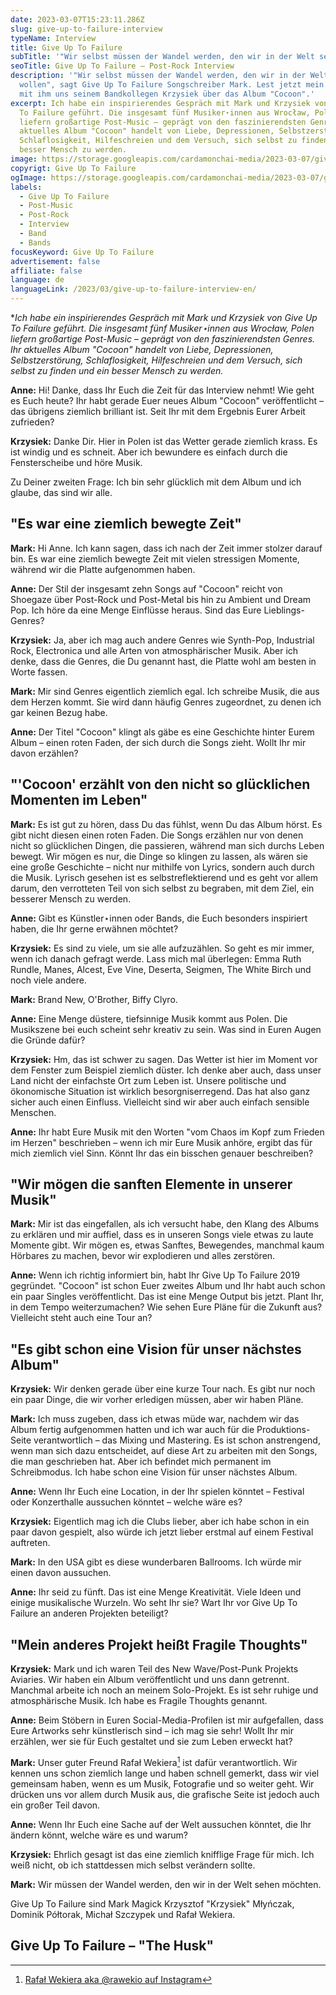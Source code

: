 ```yaml
---
date: 2023-03-07T15:23:11.286Z
slug: give-up-to-failure-interview
typeName: Interview
title: Give Up To Failure
subTitle: '"Wir selbst müssen der Wandel werden, den wir in der Welt sehen wollen"'
seoTitle: Give Up To Failure – Post-Rock Interview
description: '"Wir selbst müssen der Wandel werden, den wir in der Welt sehen
  wollen", sagt Give Up To Failure Songschreiber Mark. Lest jetzt mein Interview
  mit ihm uns seinem Bandkollegen Krzysiek über das Album "Cocoon".'
excerpt: Ich habe ein inspirierendes Gespräch mit Mark und Krzysiek von Give Up
  To Failure geführt. Die insgesamt fünf Musiker⋆innen aus Wrocław, Polen
  liefern großartige Post-Music – geprägt von den faszinierendsten Genres. Ihr
  aktuelles Album "Cocoon" handelt von Liebe, Depressionen, Selbstzerstörung,
  Schlaflosigkeit, Hilfeschreien und dem Versuch, sich selbst zu finden und ein
  besser Mensch zu werden.
image: https://storage.googleapis.com/cardamonchai-media/2023-03-07/give-up-to-failure-jpg-imagine-080808_0f1818_1024_768/640.webp
copyrigt: Give Up To Failure
ogImage: https://storage.googleapis.com/cardamonchai-media/2023-03-07/give-up-to-failure-og-jpg-imagine-080808_10313b_1200_628/640.webp
labels:
  - Give Up To Failure
  - Post-Music
  - Post-Rock
  - Interview
  - Band
  - Bands
focusKeyword: Give Up To Failure
advertisement: false
affiliate: false
language: de
languageLink: /2023/03/give-up-to-failure-interview-en/
---
```

**Ich habe ein inspirierendes Gespräch mit Mark und Krzysiek von Give Up To Failure geführt. Die insgesamt fünf Musiker⋆innen aus Wrocław, Polen liefern großartige Post-Music – geprägt von den faszinierendsten Genres. Ihr aktuelles Album "Cocoon" handelt von Liebe, Depressionen, Selbstzerstörung, Schlaflosigkeit, Hilfeschreien und dem Versuch, sich selbst zu finden und ein besser Mensch zu werden.*

**Anne:** Hi! Danke, dass Ihr Euch die Zeit für das Interview nehmt! Wie geht es Euch heute? Ihr habt gerade Euer neues Album "Cocoon" veröffentlicht – das übrigens ziemlich brilliant ist. Seit Ihr mit dem Ergebnis Eurer Arbeit zufrieden?

**Krzysiek:** Danke Dir. Hier in Polen ist das Wetter gerade ziemlich krass. Es ist windig und es schneit. Aber ich bewundere es einfach durch die Fensterscheibe und höre Musik.

Zu Deiner zweiten Frage: Ich bin sehr glücklich mit dem Album und ich glaube, das sind wir alle.

## "Es war eine ziemlich bewegte Zeit"

**Mark:** Hi Anne. Ich kann sagen, dass ich nach der Zeit immer stolzer darauf bin. Es war eine ziemlich bewegte Zeit mit vielen stressigen Momente, während wir die Platte aufgenommen haben.

**Anne:** Der Stil der insgesamt zehn Songs auf "Cocoon" reicht von Shoegaze über Post-Rock und Post-Metal bis hin zu Ambient und Dream Pop. Ich höre da eine Menge Einflüsse heraus. Sind das Eure Lieblings-Genres?

**Krzysiek:** Ja, aber ich mag auch andere Genres wie Synth-Pop, Industrial Rock, Electronica und alle Arten von atmosphärischer Musik. Aber ich denke, dass die Genres, die Du genannt hast, die Platte wohl am besten in Worte fassen.

**Mark:** Mir sind Genres eigentlich ziemlich egal. Ich schreibe Musik, die aus dem Herzen kommt. Sie wird dann häufig Genres zugeordnet, zu denen ich gar keinen Bezug habe.

**Anne:** Der Titel "Cocoon" klingt als gäbe es eine Geschichte hinter Eurem Album – einen roten Faden, der sich durch die Songs zieht. Wollt Ihr mir davon erzählen?

## "'Cocoon' erzählt von den nicht so glücklichen Momenten im Leben"

**Mark:** Es ist gut zu hören, dass Du das fühlst, wenn Du das Album hörst. Es gibt nicht diesen einen roten Faden. Die Songs erzählen nur von denen nicht so glücklichen Dingen, die passieren, während man sich durchs Leben bewegt. Wir mögen es nur, die Dinge so klingen zu lassen, als wären sie eine große Geschichte – nicht nur mithilfe von Lyrics, sondern auch durch die Musik. Lyrisch gesehen ist es selbstreflektierend und es geht vor allem darum, den verrotteten Teil von sich selbst zu begraben, mit dem Ziel, ein besserer Mensch zu werden.

**Anne:** Gibt es Künstler⋆innen oder Bands, die Euch besonders inspiriert haben, die Ihr gerne erwähnen möchtet?

**Krzysiek:** Es sind zu viele, um sie alle aufzuzählen. So geht es mir immer, wenn ich danach gefragt werde. Lass mich mal überlegen: Emma Ruth Rundle, Manes, Alcest, Eve Vine, Deserta, Seigmen, The White Birch und noch viele andere.

**Mark:** Brand New, O'Brother, Biffy Clyro.

**Anne:** Eine Menge düstere, tiefsinnige Musik kommt aus Polen. Die Musikszene bei euch scheint sehr kreativ zu sein. Was sind in Euren Augen die Gründe dafür?

**Krzysiek:** Hm, das ist schwer zu sagen. Das Wetter ist hier im Moment vor dem Fenster zum Beispiel ziemlich düster. Ich denke aber auch, dass unser Land nicht der einfachste Ort zum Leben ist. Unsere politische und ökonomische Situation ist wirklich besorgniserregend. Das hat also ganz sicher auch einen Einfluss. Vielleicht sind wir aber auch einfach sensible Menschen.

**Anne:** Ihr habt Eure Musik mit den Worten "vom Chaos im Kopf zum Frieden im Herzen" beschrieben – wenn ich mir Eure Musik anhöre, ergibt das für mich ziemlich viel Sinn. Könnt Ihr das ein bisschen genauer beschreiben?

## "Wir mögen die sanften Elemente in unserer Musik"

**Mark:** Mir ist das eingefallen, als ich versucht habe, den Klang des Albums zu erklären und mir auffiel, dass es in unseren Songs viele etwas zu laute Momente gibt. Wir mögen es, etwas Sanftes, Bewegendes, manchmal kaum Hörbares zu machen, bevor wir explodieren und alles zerstören.

**Anne:** Wenn ich richtig informiert bin, habt Ihr Give Up To Failure 2019 gegründet. "Cocoon" ist schon Euer zweites Album und Ihr habt auch schon ein paar Singles veröffentlicht. Das ist eine Menge Output bis jetzt. Plant Ihr, in dem Tempo weiterzumachen? Wie sehen Eure Pläne für die Zukunft aus? Vielleicht steht auch eine Tour an?

## "Es gibt schon eine Vision für unser nächstes Album"

**Krzysiek:** Wir denken gerade über eine kurze Tour nach. Es gibt nur noch ein paar Dinge, die wir vorher erledigen müssen, aber wir haben Pläne.

**Mark:** Ich muss zugeben, dass ich etwas müde war, nachdem wir das Album fertig aufgenommen hatten und ich war auch für die Produktions-Seite verantwortlich – das Mixing und Mastering. Es ist schon anstrengend, wenn man sich dazu entscheidet, auf diese Art zu arbeiten mit den Songs, die man geschrieben hat. Aber ich befindet mich permanent im Schreibmodus. Ich habe schon eine Vision für unser nächstes Album.

**Anne:** Wenn Ihr Euch eine Location, in der Ihr spielen könntet – Festival oder Konzerthalle aussuchen könntet – welche wäre es?

**Krzysiek:** Eigentlich mag ich die Clubs lieber, aber ich habe schon in ein paar davon gespielt, also würde ich jetzt lieber erstmal auf einem Festival auftreten.

**Mark:** In den USA gibt es diese wunderbaren Ballrooms. Ich würde mir einen davon aussuchen.

**Anne:** Ihr seid zu fünft. Das ist eine Menge Kreativität. Viele Ideen und einige musikalische Wurzeln. Wo seht Ihr sie? Wart Ihr vor Give Up To Failure an anderen Projekten beteiligt?

## "Mein anderes Projekt heißt Fragile Thoughts"

**Krzysiek:** Mark und ich waren Teil des New Wave/Post-Punk Projekts Aviaries. Wir haben ein Album veröffentlicht und uns dann getrennt. Manchmal arbeite ich noch an meinem Solo-Projekt. Es ist sehr ruhige und atmosphärische Musik. Ich habe es Fragile Thoughts genannt.

**Anne:** Beim Stöbern in Euren Social-Media-Profilen ist mir aufgefallen, dass Eure Artworks sehr künstlerisch sind – ich mag sie sehr! Wollt Ihr mir erzählen, wer sie für Euch gestaltet und sie zum Leben erweckt hat?

**Mark:** Unser guter Freund Rafał Wekiera[^1] ist dafür verantwortlich. Wir kennen uns schon ziemlich lange und haben schnell gemerkt, dass wir viel gemeinsam haben, wenn es um Musik, Fotografie und so weiter geht. Wir drücken uns vor allem durch Musik aus, die grafische Seite ist jedoch auch ein großer Teil davon.

**Anne:** Wenn Ihr Euch eine Sache auf der Welt aussuchen könntet, die Ihr ändern könnt, welche wäre es und warum?

**Krzysiek:** Ehrlich gesagt ist das eine ziemlich knifflige Frage für mich. Ich weiß nicht, ob ich stattdessen mich selbst verändern sollte.

**Mark:** Wir müssen der Wandel werden, den wir in der Welt sehen möchten.

Give Up To Failure sind Mark Magick Krzysztof "Krzysiek" Młyńczak, Dominik Półtorak, Michał Szczypek und Rafał Wekiera.

## Give Up To Failure – "The Husk"

<YouTube id="sh8X-smzy-I" />

[^1]: [Rafał Wekiera aka @rawekio auf Instagram](https://www.instagram.com/rawekio/)

